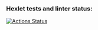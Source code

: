 ### Hexlet tests and linter status:
[![Actions Status](https://github.com/ImmuneQQ/python-project-83/workflows/hexlet-check/badge.svg)](https://github.com/ImmuneQQ/python-project-83/actions)